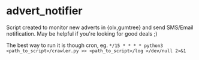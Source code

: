 # advert_notifier

Script created to monitor new adverts in {olx,gumtree} and send SMS/Email notification. May be helpful if you're looking for good deals ;)

The best way to run it is though cron, eg.
`*/15 * * * * python3 <path_to_script>/crawler.py >> <path_to_script>/log >/dev/null 2>&1`

